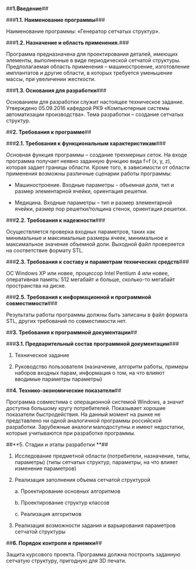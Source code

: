 ##**1.Введение**##

###**1.1. Наименование программы**###

Наименование программы: «Генератор сетчатых структур».

###**1.2. Назначение и область применения.**###

Программа предназначена для проектирования деталей, имеющих элементы, выполненные в виде периодической сетчатой структуры. Предполагаемая область применения – машиностроение, изготовление имплантатов и другие области, в которых требуется уменьшение массы, при увеличении жесткости.

###**1.3. Основания для разработки**###

Основанием для разработки служит настоящее техническое задание. Утверждено 05.09.2016 кафедрой РК9 «Компьютерные системы автоматизации производства». Тема разработки – создание сетчатых структур.

##**2. Требования к программе**##

###**2.1. Требования к функциональным характеристикам**###

Основная функция программы – создание трехмерных сеток. На входе программа получает неявно заданную функцию вида f=f (x, y, z), которая задает границы области. Кроме того, в зависимости от области применения возможны различные сценарии работы программы:

- Машиностроение. Входные параметры - объемная доля, тип и размер элементарной ячейки, ориентация решетки.

- Медицина. Входные параметры – тип и размер элементарной ячейки, размер пор решетки/толщина стенок, ориентация решетки.

###**2.2. Требования к надежности**###

Осуществляется проверка входных параметров, таких как минимальные и максимальные размеры ячеек, минимальное и максимальное значение объемной доли. Выходной файл проверяется на соответствие формату STL.

###**2.3. Требования к составу и параметрам технических средств**###

ОС Windows ХР или новее, процессор Intel Pentium 4 или новее, оперативная память: 512 мегабайт и больше, сколько-то мегабайт пространства на диске.

###**2.5. Требования к информационной и программной совместимости**###

Результаты работы программы должны быть записаны в файл формата STL, других требований по совместимости нет.

##**3. Требования к программной документации**##

###**3.1. Предварительный состав программной документации**###

1. Техническое задание

2. Руководство пользователя (назначение, алгоритм работы, примеры наборов входных парам, информация о том, на что влияют вводимые параметры параметры)

##**4. Технико-экономические показатели**##

Программа совместима с операционной системой Windows, а значит доступна большому кругу потребителей. Показывает хорошие показатели быстродействия. На данный момент на рынке не представлено ни одной аналогичной программы российской разработки. Зарубежные аналоги малодоступны и имеют недостатки, которые учитываются при разработке программы.

##**5. Стадии и этапы разработки **##

1.  Исследование предметной области (потребители, назначение, типы, параметры) (типы сетчатых структур, параметры, на что влияет изменение параметров)

2.  Реализация заполнения объема сетчатой структурой

    a.  Проектирование основных алгоритмов

    b.  Проектирование структур классов

    c.  Реализация алгоритмов

3.  Реализация возможности задания и варьирования параметров сетчатой структуры

##**6. Порядок контроля и приемки**##

Защита курсового проекта. Программа должна построить заданную сетчатую структуру, пригодную для 3D печати.
